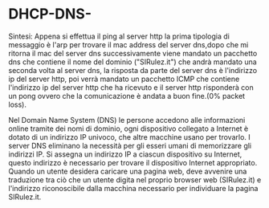 # DHCP-DNS-
Sintesi: Appena si effettua il ping al server http la prima tipologia di messaggio è l'arp per trovare il mac address del server dns,dopo che mi ritorna il mac del server dns successivamente viene mandato un pacchetto dns che contiene il nome del dominio
("SIRulez.it") che andrà mandato una seconda volta al server dns, la risposta da parte del server dns è l'indirizzo ip del server http, poi verrà mandato un pacchetto ICMP che contiene l'indirizzo ip del server http che ha ricevuto e il server http risponderà con un pong ovvero che la comunicazione è andata a buon fine.(0% packet loss).

Nel Domain Name System (DNS) le persone accedono alle informazioni online tramite dei nomi di dominio, ogni dispositivo collegato a Internet è dotato di un indirizzo IP univoco, che altre macchine usano per trovarlo. I server DNS eliminano la necessità per gli esseri umani di memorizzare gli indirizzi IP.
Si assegna un indirizzo IP a ciascun dispositivo su Internet, questo indirizzo è necessario per trovare il dispositivo Internet appropriato. Quando un utente desidera caricare una pagina web, deve avvenire una traduzione tra ciò che un utente digita nel proprio browser web (SIRulez.it) e l'indirizzo riconoscibile dalla macchina necessario per individuare la pagina SIRulez.it.


